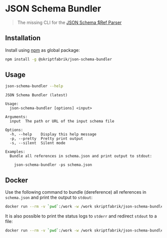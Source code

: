 # JSON Schema Bundler

> The missing CLI for the [JSON Schema $Ref Parser](https://github.com/APIDevTools/json-schema-ref-parser)

## Installation

Install using [npm](https://docs.npmjs.com/about-npm/) as global package:

```bash
npm install -g @skriptfabrik/json-schema-bundler
```

## Usage

```bash
json-schema-bundler --help
```

```text
JSON Schema Bundler (latest)

Usage:
  json-schema-bundler [options] <input>

Arguments:
  input  The path or URL of the input schema file

Options:
  -h, --help    Display this help message
  -p, --pretty  Pretty print output
  -s, --silent  Silent mode

Examples:
  Bundle all references in schema.json and print output to stdout:

    json-schema-bundler -ps schema.json
```

## Docker

Use the following command to bundle (dereference) all references in `schema.json` and print the output to `stdout`:

```bash
docker run --rm -v `pwd`:/work -w /work skriptfabrik/json-schema-bundler -ps schema.json
```

It is also possible to print the status logs to `stderr` and redirect `stdout` to a file:

```bash
docker run --rm -v `pwd`:/work -w /work skriptfabrik/json-schema-bundler -p schema.json > output.json
```
